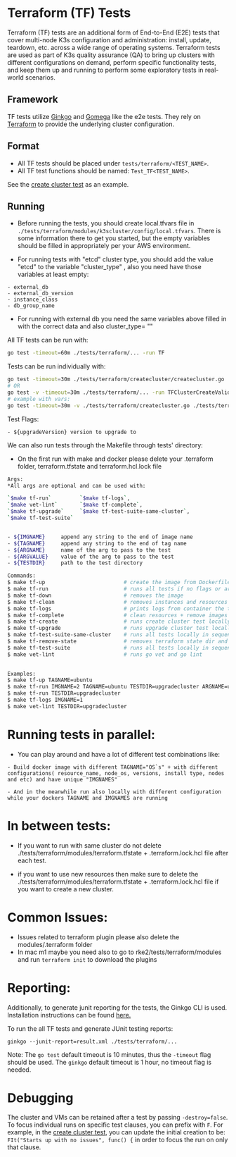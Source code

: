 # Terraform (TF) Tests

Terraform (TF) tests are an additional form of End-to-End (E2E) tests that cover multi-node K3s configuration and administration: install, update, teardown, etc. across a wide range of operating systems. Terraform tests are used as part of K3s quality assurance (QA) to bring up clusters with different configurations on demand, perform specific functionality tests, and keep them up and running to perform some exploratory tests in real-world scenarios.

## Framework 
TF tests utilize [Ginkgo](https://onsi.github.io/ginkgo/) and [Gomega](https://onsi.github.io/gomega/) like the e2e tests. They rely on [Terraform](https://www.terraform.io/) to provide the underlying cluster configuration. 

## Format

- All TF tests should be placed under `tests/terraform/<TEST_NAME>`.
- All TF test functions should be named: `Test_TF<TEST_NAME>`. 

See the [create cluster test](../tests/terraform/createcluster_test.go) as an example.

## Running

- Before running the tests, you should create local.tfvars file in `./tests/terraform/modules/k3scluster/config/local.tfvars`. There is some information there to get you started, but the empty variables should be filled in appropriately per your AWS environment.



- For running tests with "etcd" cluster type, you should add the value "etcd" to the variable "cluster_type" , also you need have those variables at least empty:
```
- external_db       
- external_db_version
- instance_class  
- db_group_name
```

- For running with external db you need the same variables above filled in with the correct data and also cluster_type= ""


All TF tests can be run with:
```bash
go test -timeout=60m ./tests/terraform/... -run TF
```
Tests can be run individually with:
```bash
go test -timeout=30m ./tests/terraform/createcluster/createcluster.go ./tests/terraform/createcluster/createcluster_test.go
# OR
go test -v -timeout=30m ./tests/terraform/... -run TFClusterCreateValidation
# example with vars:
go test -timeout=30m -v ./tests/terraform/createcluster.go ./tests/terraform/createcluster_test.go -node_os=ubuntu -aws_ami=ami-02f3416038bdb17fb -cluster_type=etcd -resource_name=localrun1 -sshuser=ubuntu -sshkey="key-name" -destroy=false

```
Test Flags:
```
- ${upgradeVersion} version to upgrade to
```
We can also run tests through the Makefile through tests' directory:

- On the first run with make and docker please delete your .terraform folder, terraform.tfstate and terraform.hcl.lock file

```bash
Args:
*All args are optional and can be used with:

`$make tf-run`         `$make tf-logs`,
`$make vet-lint`       `$make tf-complete`, 
`$make tf-upgrade`     `$make tf-test-suite-same-cluster`,
`$make tf-test-suite`


- ${IMGNAME}     append any string to the end of image name
- ${TAGNAME}     append any string to the end of tag name
- ${ARGNAME}     name of the arg to pass to the test
- ${ARGVALUE}    value of the arg to pass to the test
- ${TESTDIR}     path to the test directory 

Commands:
$ make tf-up                         # create the image from Dockerfile.build
$ make tf-run                        # runs all tests if no flags or args provided
$ make tf-down                       # removes the image
$ make tf-clean                      # removes instances and resources created by tests
$ make tf-logs                       # prints logs from container the tests
$ make tf-complete                   # clean resources + remove images + run tests
$ make tf-create                     # runs create cluster test locally
$ make tf-upgrade                    # runs upgrade cluster test locally
$ make tf-test-suite-same-cluster    # runs all tests locally in sequence using the same state    
$ make tf-remove-state               # removes terraform state dir and files
$ make tf-test-suite                 # runs all tests locally in sequence not using the same state
$ make vet-lint                      # runs go vet and go lint

      
Examples:
$ make tf-up TAGNAME=ubuntu
$ make tf-run IMGNAME=2 TAGNAME=ubuntu TESTDIR=upgradecluster ARGNAME=upgradeVersion ARGVALUE=v1.26.2+k3s1
$ make tf-run TESTDIR=upgradecluster
$ make tf-logs IMGNAME=1
$ make vet-lint TESTDIR=upgradecluster
```


# Running tests in parallel:
- You can play around and have a lot of different test combinations like:
```
- Build docker image with different TAGNAME="OS`s" + with different configurations( resource_name, node_os, versions, install type, nodes and etc) and have unique "IMGNAMES"

- And in the meanwhile run also locally with different configuration while your dockers TAGNAME and IMGNAMES are running
```

# In between tests:
- If you want to run with same cluster do not delete ./tests/terraform/modules/terraform.tfstate + .terraform.lock.hcl file after each test.

- if you want to use new resources then make sure to delete the ./tests/terraform/modules/terraform.tfstate + .terraform.lock.hcl file if you want to create a new cluster.


# Common Issues:

- Issues related to terraform plugin please also delete the modules/.terraform folder
- In mac m1 maybe you need also to go to rke2/tests/terraform/modules and run `terraform init` to download the plugins




# Reporting:
Additionally, to generate junit reporting for the tests, the Ginkgo CLI is used. Installation instructions can be found [here.](https://onsi.github.io/ginkgo/#getting-started)  

To run the all TF tests and generate JUnit testing reports:
```
ginkgo --junit-report=result.xml ./tests/terraform/...
```

Note: The `go test` default timeout is 10 minutes, thus the `-timeout` flag should be used. The `ginkgo` default timeout is 1 hour, no timeout flag is needed.

# Debugging
The cluster and VMs can be retained after a test by passing `-destroy=false`. 
To focus individual runs on specific test clauses, you can prefix with `F`. For example, in the [create cluster test](../tests/terraform/createcluster_test.go), you can update the initial creation to be: `FIt("Starts up with no issues", func() {` in order to focus the run on only that clause.
